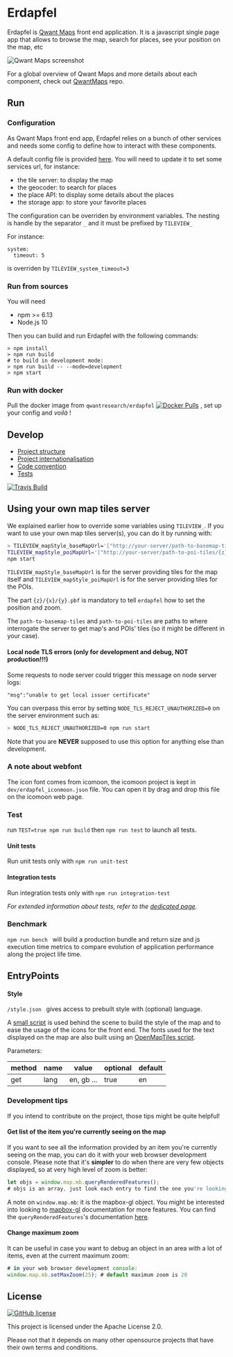 # Erdapfel

Erdapfel is [Qwant Maps](https://www.qwant.com/maps/) front end application. It is a javascript single page app that allows to browse the map, search for places, see your position on the map, etc

![Qwant Maps screenshot](https://raw.githubusercontent.com/QwantResearch/qwantmaps/master/screenshot.png)

For a global overview of Qwant Maps and more details about each component, check out [QwantMaps](https://github.com/QwantResearch/qwantmaps/) repo.

## Run

### Configuration

As Qwant Maps front end app, Erdapfel relies on a bunch of other services and needs some config to define how to interact with these components.

A default config file is provided [here](https://github.com/QwantResearch/erdapfel/blob/master/config/default_config.yml). You will need to update it to set some services url, for instance:
* the tile server: to display the map
* the geocoder: to search for places
* the place API: to display some details about the places
* the storage app: to store your favorite places

The configuration can be overriden by environment variables.
The nesting is handle by the separator `_` and it must be prefixed by `TILEVIEW_`

For instance:
```
system:
  timeout: 5
```  

is overriden by `TILEVIEW_system_timeout=3`


### Run from sources

You will need

- npm >= 6.13
- Node.js 10

Then you can build and run Erdapfel with the following commands:

```
> npm install
> npm run build
# to build in development mode:
> npm run build -- --mode=development
> npm start
```

### Run with docker

Pull the docker image from `qwantresearch/erdapfel` [![Docker Pulls](https://img.shields.io/docker/pulls/qwantresearch/erdapfel.svg)](https://hub.docker.com/r/qwantresearch/erdapfel/)
, set up your config and *voilà* !

## Develop

* [Project structure](https://github.com/QwantResearch/erdapfel/blob/master/docs/src/project_structure.md)
* [Project internationalisation](https://github.com/QwantResearch/erdapfel/blob/master/docs/src/i18n.md)
* [Code convention](https://github.com/QwantResearch/erdapfel/blob/master/docs/src/code_convention.md)
* [Tests](https://github.com/QwantResearch/erdapfel/blob/master/docs/src/tests.md)

[![Travis Build](https://travis-ci.org/QwantResearch/erdapfel.svg?branch=master)](https://travis-ci.org/QwantResearch/erdapfel)

## Using your own map tiles server

We explained earlier how to override some variables using `TILEVIEW_`. If you want to use your own map tiles server(s), you can do it by running with:

```bash
> TILEVIEW_mapStyle_baseMapUrl='["http://your-server/path-to-basemap-tiles/{z}/{x}/{y}.pbf"]' \
TILEVIEW_mapStyle_poiMapUrl='["http://your-server/path-to-poi-tiles/{z}/{x}/{y}.pbf"]' \
npm start
```

`TILEVIEW_mapStyle_baseMapUrl` is for the server providing tiles for the map itself and `TILEVIEW_mapStyle_poiMapUrl` is for the server providing tiles for the POIs.

The part `{z}/{x}/{y}.pbf` is mandatory to tell `erdapfel` how to set the position and zoom.

The `path-to-basemap-tiles` and `path-to-poi-tiles` are paths to where interrogate the server to get map's and POIs' tiles (so it might be different in your case).

#### Local node TLS errors (only for development and debug, **NOT** production!!!)

Some requests to node server could trigger this message on node server logs:

```text
"msg":"unable to get local issuer certificate"
```

You can overpass this error by setting `NODE_TLS_REJECT_UNAUTHORIZED=0` on the server environment such as:

```bash
> NODE_TLS_REJECT_UNAUTHORIZED=0 npm run start
```

Note that you are **NEVER** supposed to use this option for anything else than development.

### A note about webfont

The icon font comes from icomoon, the icomoon project is kept in `dev/erdapfel_iconmoon.json` file. You can open it by drag and drop this file on the icomoon web page.

### Test

run `TEST=true npm run build` then `npm run test` to launch all tests.

#### Unit tests

Run unit tests only with `npm run unit-test`

#### Integration tests
Run integration tests only with `npm run integration-test`

*For extended information about tests, refer to the [dedicated page](https://github.com/QwantResearch/erdapfel/blob/master/docs/src/tests.md).*

### Benchmark

`npm run bench ` will build a production bundle and return size and js execution time metrics to compare evolution of application performance along the project life time.


## EntryPoints

#### Style
 ` /style.json  ` gives access to prebuilt style with (optional) language.

A [small script](https://github.com/QwantResearch/map-style-builder) is used behind the scene to build the style of the map and to ease the usage of the icons for the front end. The fonts used for the text displayed on the map are also built using an [OpenMapTiles script](https://github.com/QwantResearch/fonts).

Parameters:

  |method |name |value       |optional |default |
  |-------|-----|------------|---------|--------|
  |get    |lang |en, gb ...  |true     |en      |

### Development tips

If you intend to contribute on the project, those tips might be quite helpful!

#### Get list of the item you're currently seeing on the map

If you want to see all the information provided by an item you're currently seeing on the map, you can do it with your web browser development console. Please note that it's **simpler** to do when there are very few objects displayed, so at very high level of zoom is better:

```js
let objs = window.map.mb.queryRenderedFeatures();
# objs is an array, just look each entry to find the one you're looking for!
```

A note on `window.map.mb`: it is the mapbox-gl object. You might be interested into looking to [mapbox-gl](https://docs.mapbox.com/mapbox-gl-js/api) documentation for more features. You can find the `queryRenderedFeatures`'s documentation [here](https://docs.mapbox.com/mapbox-gl-js/api/#map#queryrenderedfeatures).

#### Change maximum zoom

It can be useful in case you want to debug an object in an area with a lot of items, even at the current maximum zoom:

```js
# in your web browser development console:
window.map.mb.setMaxZoom(25); # default maximum zoom is 20
```

## License

[![GitHub license](https://img.shields.io/github/license/QwantResearch/erdapfel.svg)](https://github.com/QwantResearch/erdapfel/blob/master/LICENSE)

This project is licensed under the Apache License 2.0.

Please not that it depends on many other opensource projects that have their own terms and conditions.

